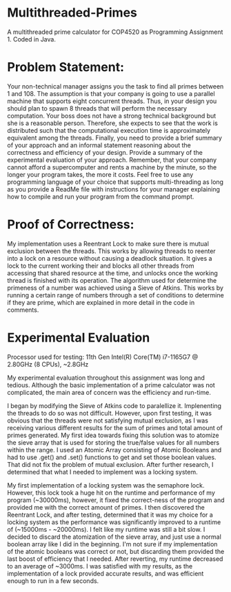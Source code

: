 # Multithreaded-Primes
A multithreaded prime calculator for COP4520 as Programming Assignment 1. Coded in Java.

# Problem Statement:
Your non-technical manager assigns you the task to find all primes between 1 and 108.  The assumption is that your company is going to use a parallel machine that supports eight concurrent threads. Thus, in your design you should plan to spawn 8 threads that will perform the necessary computation. Your boss does not have a strong technical background but she is a reasonable person. Therefore, she expects to see that the work is distributed such that the computational execution time is approximately equivalent among the threads. Finally, you need to provide a brief summary of your approach and an informal statement reasoning about the correctness and efficiency of your design. Provide a summary of the experimental evaluation of your approach. Remember, that your company cannot afford a supercomputer and rents a machine by the minute, so the longer your program takes, the more it costs. Feel free to use any programming language of your choice that supports multi-threading as long as you provide a ReadMe file with instructions for your manager explaining how to compile and run your program from the command prompt.

# Proof of Correctness:
My implementation uses a Reentrant Lock to make sure there is mutual exclusion between the threads. This works by allowing threads to reenter into a lock on a resource without causing a deadlock situation. It gives a lock to the current working their and blocks all other threads from accessing that shared resource at the time, and unlocks once the working thread is finished with its operation. The algorithm used for determine the primeness of a number was achieved using a Sieve of Atkins. This works by running a certain range of numbers through a set of conditions to determine if they are prime, which are explained in more detail in the code in comments. 

# Experimental Evaluation
Processor used for testing: 11th Gen Intel(R) Core(TM) i7-1165G7 @ 2.80GHz (8 CPUs), ~2.8GHz

My experimental evaluation throughout this assignment was long and tedious. Although the basic implementation of a prime calculator was not complicated, the main area of concern was the efficiency and run-time.

I began by modifying the Sieve of Atkins code to paralellize it. Implenenting the threads to do so was not difficult. However, upon first testing, it was obvious that the threads were not satisfying mutual exclusion, as I was receiving various different results for the sum of primes and total amount of primes generated. My first idea towards fixing this solution was to atomize the sieve array that is used for storing the true/false values for all numbers within the range. I used an Atomic Array consisting of Atomic Booleans and had to use .get() and .set() functions to get and set those boolean values. That did not fix the problem of mutual exclusion. After further research, I determined that what I needed to implement was a locking system. 

My first implementation of a locking system was the semaphore lock. However, this lock took a huge hit on the runtime and performance of my program (~30000ms), however, it fixed the correct-ness of the program and provided me with the correct amount of primes. I then discovered the Reentrant Lock, and after testing, determined that it was my choice for a locking system as the performance was significantly improved to a runtime of (~15000ms - ~20000ms). I felt like my runtime was still a bit slow. I decided to discard the atomization of the sieve array, and just use a normal boolean array like I did in the beginning. I'm not sure if my implementation of the atomic booleans was correct or not, but discarding them provided the last boost of efficiency that I needed. After reverting, my runtime decreased to an average of ~3000ms. I was satisfied with my results, as the implementation of a lock provided accurate results, and was efficient enough to run in a few seconds.



